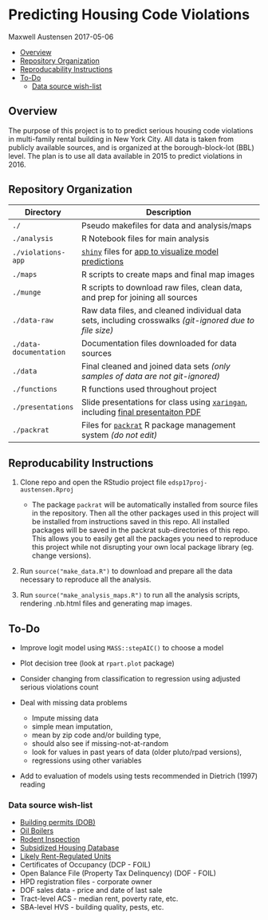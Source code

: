 Predicting Housing Code Violations
================
Maxwell Austensen
2017-05-06

-   [Overview](#overview)
-   [Repository Organization](#repository-organization)
-   [Reproducability Instructions](#reproducability-instructions)
-   [To-Do](#to-do)
    -   [Data source wish-list](#data-source-wish-list)

Overview
--------

The purpose of this project is to to predict serious housing code violations in multi-family rental building in New York City. All data is taken from publicly available sources, and is organized at the borough-block-lot (BBL) level. The plan is to use all data available in 2015 to predict violations in 2016.

Repository Organization
-----------------------

<table>
<colgroup>
<col width="19%" />
<col width="80%" />
</colgroup>
<thead>
<tr class="header">
<th>Directory</th>
<th>Description</th>
</tr>
</thead>
<tbody>
<tr class="odd">
<td><code>./</code></td>
<td>Pseudo makefiles for data and analysis/maps</td>
</tr>
<tr class="even">
<td><code>./analysis</code></td>
<td>R Notebook files for main analysis</td>
</tr>
<tr class="odd">
<td><code>./violations-app</code></td>
<td><a href="https://shiny.rstudio.com/"><code>shiny</code></a> files for <a href="https://maxwell-austensen.shinyapps.io/violations-app/?_inputs_&amp;cd=%22East%20Flatbush%22&amp;map_bounds=%7B%22north%22%3A40.656078261538%2C%22east%22%3A-73.9363574981689%2C%22south%22%3A40.6448451375211%2C%22west%22%3A-73.9578795433044%7D&amp;map_center=%7B%22lng%22%3A-73.9471185207367%2C%22lat%22%3A40.6504619359014%7D&amp;map_shape_mouseout=%7B%22id%22%3Anull%2C%22.nonce%22%3A0.643297732837%2C%22lat%22%3A40.6542713213941%2C%22lng%22%3A-73.9562702178955%7D&amp;map_shape_mouseover=%7B%22id%22%3Anull%2C%22.nonce%22%3A0.525286392328233%2C%22lat%22%3A40.6543364372042%2C%22lng%22%3A-73.9559268951416%7D&amp;map_zoom=16&amp;model=%22Random%20Forest%20Predictions%22&amp;tbl_cell_clicked=%7B%22row%22%3A3%2C%22col%22%3A1%2C%22value%22%3A%223050840061%22%7D&amp;tbl_row_last_clicked=3&amp;tbl_rows_current=%5B1%2C2%2C3%2C4%2C5%2C6%2C7%2C8%2C9%2C10%5D&amp;tbl_rows_selected=3&amp;tbl_search=%22%22&amp;tbl_state=null">app to visualize model predictions</a></td>
</tr>
<tr class="even">
<td><code>./maps</code></td>
<td>R scripts to create maps and final map images</td>
</tr>
<tr class="odd">
<td><code>./munge</code></td>
<td>R scripts to download raw files, clean data, and prep for joining all sources</td>
</tr>
<tr class="even">
<td><code>./data-raw</code></td>
<td>Raw data files, and cleaned individual data sets, including crosswalks <em>(git-ignored due to file size)</em></td>
</tr>
<tr class="odd">
<td><code>./data-documentation</code></td>
<td>Documentation files downloaded for data sources</td>
</tr>
<tr class="even">
<td><code>./data</code></td>
<td>Final cleaned and joined data sets <em>(only samples of data are not git-ignored)</em></td>
</tr>
<tr class="odd">
<td><code>./functions</code></td>
<td>R functions used throughout project</td>
</tr>
<tr class="even">
<td><code>./presentations</code></td>
<td>Slide presentations for class using <a href="https://github.com/yihui/xaringan"><code>xaringan</code></a>, including <a href="https://github.com/edsp2017/edsp17proj-austensen/blob/master/presentations/Maxwell_final_presentation.pdf">final presentaiton PDF</a></td>
</tr>
<tr class="odd">
<td><code>./packrat</code></td>
<td>Files for <a href="https://rstudio.github.io/packrat/"><code>packrat</code></a> R package management system <em>(do not edit)</em></td>
</tr>
</tbody>
</table>

Reproducability Instructions
----------------------------

1.  Clone repo and open the RStudio project file `edsp17proj-austensen.Rproj`
    -   The package `packrat` will be automatically installed from source files in the repository. Then all the other packages used in this project will be installed from instructions saved in this repo. All installed packages will be saved in the packrat sub-directories of this repo. This allows you to easily get all the packages you need to reproduce this project while not disrupting your own local package library (eg. change versions).

2.  Run `source("make_data.R")` to download and prepare all the data necessary to reproduce all the analysis.
3.  Run `source("make_analysis_maps.R")` to run all the analysis scripts, rendering .nb.html files and generating map images.

To-Do
-----

-   Improve logit model using `MASS::stepAIC()` to choose a model

-   Plot decision tree (look at `rpart.plot` package)

-   Consider changing from classification to regression using adjusted serious violations count

-   Deal with missing data problems
    -   Impute missing data
    -   simple mean imputation,
    -   mean by zip code and/or building type,
    -   should also see if missing-not-at-random
    -   look for values in past years of data (older pluto/rpad versions),
    -   regressions using other variables
-   Add to evaluation of models using tests recommended in Dietrich (1997) reading

### Data source wish-list

-   [Building permits (DOB)](https://data.cityofnewyork.us/Housing-Development/DOB-Job-Application-Filings/ic3t-wcy2)
-   [Oil Boilers](https://data.cityofnewyork.us/Housing-Development/Oil-Boilers-Detailed-Fuel-Consumption-and-Building/jfzu-yy6n)
-   [Rodent Inspection](https://data.cityofnewyork.us/Health/Rodent-Inspection/p937-wjvj)
-   [Subsidized Housing Database](http://app.coredata.nyc/)
-   [Likely Rent-Regulated Units](http://taxbills.nyc/)
-   Certificates of Occupancy (DCP - FOIL)
-   Open Balance File (Property Tax Delinquency) (DOF - FOIL)
-   HPD registration files - corporate owner
-   DOF sales data - price and date of last sale
-   Tract-level ACS - median rent, poverty rate, etc.
-   SBA-level HVS - building quality, pests, etc.
